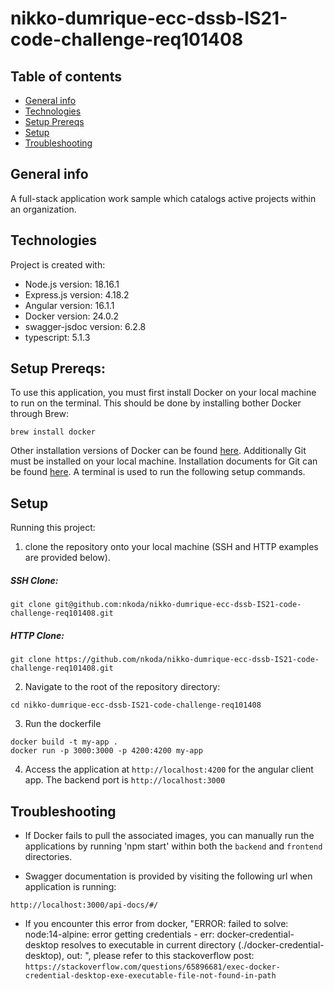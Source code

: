 # nikko-dumrique-ecc-dssb-IS21-code-challenge-req101408

## Table of contents
* [General info](#general-info)
* [Technologies](#technologies)
* [Setup Prereqs](#setup-prereqs)
* [Setup](#setup)
* [Troubleshooting](#troubleshooting)

## General info
A full-stack application work sample which catalogs active projects within an organization.
	
## Technologies
Project is created with:
* Node.js version: 18.16.1
* Express.js version: 4.18.2
* Angular version: 16.1.1
* Docker version: 24.0.2
* swagger-jsdoc version: 6.2.8
* typescript: 5.1.3

## Setup Prereqs: 
To use this application, you must first install Docker on your local machine to run on the terminal. This should be done by installing bother Docker through Brew:
```
brew install docker
```
Other installation versions of Docker can be found [here](https://docs.docker.com/desktop/).
Additionally Git must be installed on your local machine. Installation documents for Git can be found [here](https://git-scm.com/book/en/v2/Getting-Started-Installing-Git).
A terminal is used to run the following setup commands.

## Setup

Running this project: 


1. clone the repository onto your local machine (SSH and HTTP examples are provided below).

##### SSH Clone:
```
git clone git@github.com:nkoda/nikko-dumrique-ecc-dssb-IS21-code-challenge-req101408.git
```

##### HTTP Clone:
```
git clone https://github.com/nkoda/nikko-dumrique-ecc-dssb-IS21-code-challenge-req101408.git
```


2. Navigate to the root of the repository directory:
```
cd nikko-dumrique-ecc-dssb-IS21-code-challenge-req101408
```

3. Run the dockerfile
```
docker build -t my-app .
docker run -p 3000:3000 -p 4200:4200 my-app

```

4. Access the application at `http://localhost:4200` for the angular client app. The backend port is `http://localhost:3000`




## Troubleshooting
* If Docker fails to pull the associated images, you can manually run the applications by running 'npm start' within both the `backend` and `frontend` directories.

* Swagger documentation is provided by visiting the following url when application is running:
```
http://localhost:3000/api-docs/#/
```

* If you encounter this error from docker, "ERROR: failed to solve: node:14-alpine: error getting credentials - err: docker-credential-desktop resolves to executable in current directory (./docker-credential-desktop), out: ", please refer to this stackoverflow post: `https://stackoverflow.com/questions/65896681/exec-docker-credential-desktop-exe-executable-file-not-found-in-path`

```
